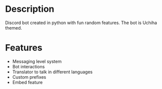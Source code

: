 # Description

Discord bot created in python with fun random features. The bot is Uchiha themed. 

# Features

* Messaging level system
* Bot interactions
* Translator to talk in different languages
* Custom prefixes
* Embed feature